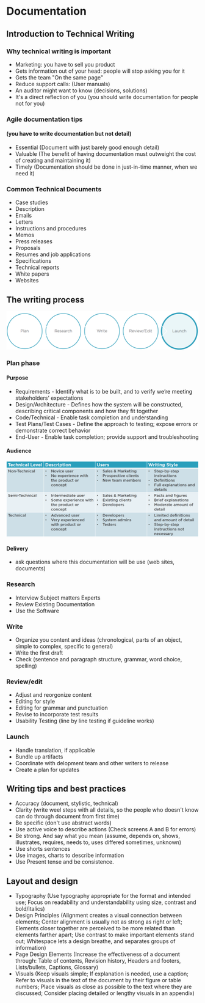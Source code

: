 # Documentation
## Introduction to Technical Writing
### Why technical writing is important
* Marketing: you have to sell you product
* Gets information out of your head: people will stop asking you for it
* Gets the team "On the same page"
* Reduce support calls: (User manuals)
* An auditor might want to know (decisions, solutions)
* It's a direct reflection of you (you should write documentation for people not for you)

### Agile documentation tips
#### (you have to write documentation but not detail)
* Essential (Document with just barely good enough detail)
* Valuable (The benefit of having documentation must outweight the cost of creating and maintaining it)
* Timely (Documentation should be done in just-in-time manner, when we need it)

### Common Technical Documents
* Case studies
* Description
* Emails
* Letters
* Instructions and procedures
* Memos
* Press releases
* Proposals
* Resumes and job applications
* Specifications
* Technical reports
* White papers
* Websites

## The writing process
![](https://github.com/khdevnet/documentation/blob/master/src/writing/process.png)
### Plan phase
#### Purpose
* Requirements - Identify what is to be built, and to verify we’re meeting stakeholders’ expectations
* Design/Architecture - Defines how the system will be constructed, describing critical components and how they fit together
* Code/Technical - Enable task completion and understanding
* Test Plans/Test Cases - Define the approach to testing; expose errors or demonstrate correct behavior
* End-User - Enable task completion; provide support and troubleshooting
#### Audience
![](https://github.com/khdevnet/documentation/blob/master/src/writing/writing-styles-by-audience.png)
#### Delivery
* ask questions where this documentation will be use (web sites, documents)
### Research
* Interview Subject matters Experts
* Review Existing Documentation
* Use the Software
### Write
* Organize you content and ideas (chronological, parts of an object, simple to complex, specific to general)
* Write the first draft
* Check (sentence and paragraph structure, grammar, word choice, spelling)
### Review/edit
* Adjust and reorgonize content
* Editing for style
* Editing for grammar and punctuation
* Revise to incorporate test results
* Usability Testing (line by line testing if guideline works)
### Launch
* Handle translation, if applicable
* Bundle up artifacts
* Coordinate with delopment team and other writers to release
* Create a plan for updates
## Writing tips and best practices 
* Accuracy (document, stylistic, technical)
* Clarity (write weel steps with all details, so the people who doesn't know can do through document from first time)
* Be specific (don't use abstract words)
* Use active voice to describe actions (Check screens A and B for errors)
* Be strong. And say what you mean (assume, depends on, shows, illustrates, requires, needs to, uses differed sometimes, unknown)
* Use shorts sentences
* Use images, charts to describe information
* Use Present tense and be consistence.
## Layout and design 
* Typography (Use typography appropriate for the format and intended use; Focus on readability and understandability using size, contrast and bold/italics)
* Design Principles (Alignment creates a visual connection between elements; Center alignment is usually not as strong as right or left;
Elements closer together are perceived to be more related than elements farther apart; Use contrast to make important elements stand out; Whitespace lets a design breathe, and separates groups of information)
* Page Design Elements (Increase the effectiveness of a document through: Table of contents, Revision history, Headers and footers, Lists/bullets, Captions, Glossary)
* Visuals (Keep visuals simple; If explanation is needed, use a caption; Refer to visuals in the text of the document by their figure or table numbers; Place visuals as close as possible to the text where they are discussed; Consider placing detailed or lengthy visuals in an appendix)
